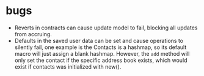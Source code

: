 # bugs

- Reverts in contracts can cause update model to fail, blocking all updates from accruing.
- Defaults in the saved user data can be set and cause operations to silently fail, one example is the Contacts is a hashmap, so its default macro will just assign a blank hashmap. However, the `add` method will only set the contact if the specific address book exists, which would exist if contacts was initialized with new().
